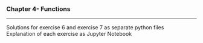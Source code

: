 ### Chapter 4- Functions
***
Solutions for exercise 6 and exercise 7 as separate python files <br> 
Explanation of each exercise as Jupyter Notebook
